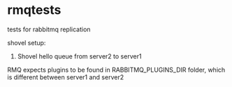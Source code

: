 # rmqtests
tests for rabbitmq replication 


shovel setup:
1. Shovel hello queue from server2 to server1


RMQ expects plugins to be found in RABBITMQ_PLUGINS_DIR folder, which is different between server1 and server2
